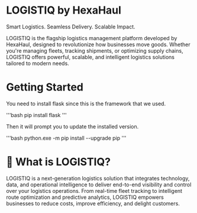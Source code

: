 # LOGISTIQ by HexaHaul
Smart Logistics. Seamless Delivery. Scalable Impact.

LOGISTIQ is the flagship logistics management platform developed by HexaHaul, designed to revolutionize how businesses move goods. Whether you're managing fleets, tracking shipments, or optimizing supply chains, LOGISTIQ offers powerful, scalable, and intelligent logistics solutions tailored to modern needs.

# Getting Started

You need to install flask since this is the framework that we used.

'''bash
pip install flask
'''

Then it will prompt you to update the installed version.

'''bash
python.exe -m pip install --upgrade pip
'''

# 🚀 What is LOGISTIQ?

LOGISTIQ is a next-generation logistics solution that integrates technology, data, and operational intelligence to deliver end-to-end visibility and control over your logistics operations. From real-time fleet tracking to intelligent route optimization and predictive analytics, LOGISTIQ empowers businesses to reduce costs, improve efficiency, and delight customers.
